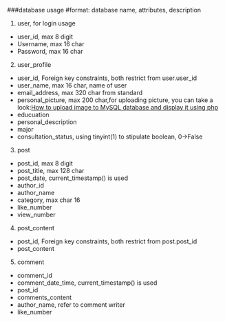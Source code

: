###database usage
#format:  database name, attributes, description

1. user, for login usage
+ user_id, max 8 digit
+ Username, max 16 char
+ Password, max 16 char

2. user_profile
+ user_id, Foreign key constraints, both restrict from user.user_id
+ user_name, max 16 char, name of user
+ email_address, max 320 char from standard
+ personal_picture, max 200 char,for uploading picture, you can take a look:[How to upload image to MySQL database and display it using php](https://www.youtube.com/watch?v=Ipa9xAs_nTg)
+ educuation
+ personal_description
+ major
+ consultation_status, using tinyint(1) to stipulate boolean, 0->False

3. post
+ post_id, max 8 digit
+ post_title, max 128 char
+ post_date, current_timestamp() is used
+ author_id
+ author_name
+ category, max char 16
+ like_number
+ view_number

4. post_content
+ post_id, Foreign key constraints, both restrict from post.post_id
+ post_content

5. comment
+ comment_id
+ comment_date_time, current_timestamp() is used
+ post_id
+ comments_content
+ author_name, refer to comment writer
+ like_number

